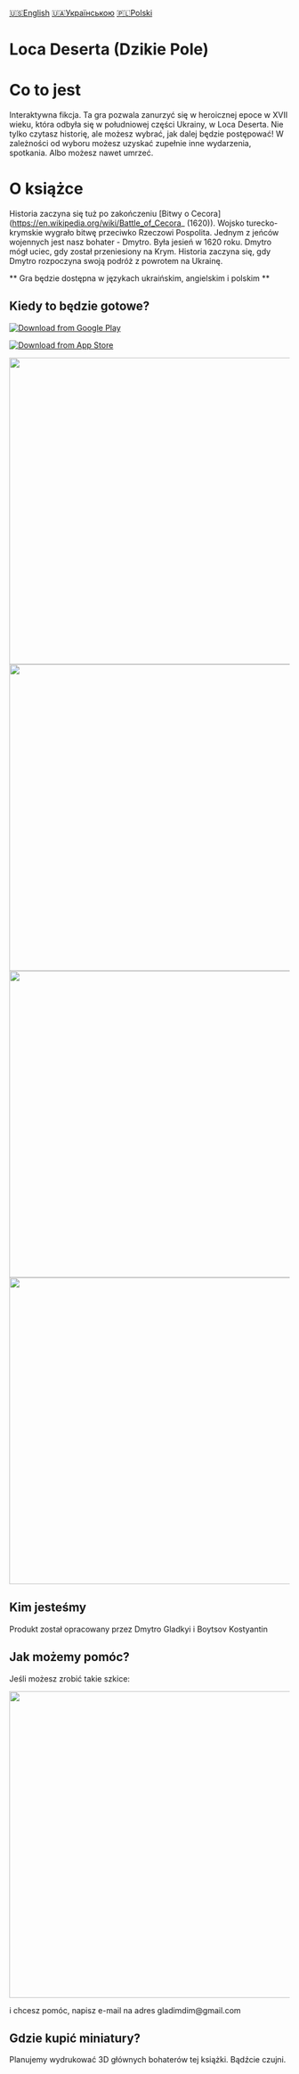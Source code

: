 [🇺🇸English](index_en.md)
[🇺🇦Українською](index.md)
[🇵🇱Polski](index_pl.md)

# Loca Deserta (Dzikie Pole)

# Co to jest

Interaktywna fikcja. Ta gra pozwala zanurzyć się w heroicznej epoce w XVII wieku, która odbyła się w południowej części Ukrainy, w Loca Deserta. Nie tylko czytasz historię, ale możesz wybrać, jak dalej będzie postępować! W zależności od wyboru możesz uzyskać zupełnie inne wydarzenia, spotkania. Albo możesz nawet umrzeć.


# O książce

Historia zaczyna się tuż po zakończeniu [Bitwy o Cecora] (https://en.wikipedia.org/wiki/Battle_of_Cecora_ (1620)). Wojsko turecko-krymskie wygrało bitwę przeciwko Rzeczowi Pospolita. Jednym z jeńców wojennych jest nasz bohater - Dmytro. Była jesień w 1620 roku. Dmytro mógł uciec, gdy został przeniesiony na Krym. Historia zaczyna się, gdy Dmytro rozpoczyna swoją podróż z powrotem na Ukrainę.

** Gra będzie dostępna w językach ukraińskim, angielskim i polskim **

## Kiedy to będzie gotowe?

[![Download from Google Play](https://play.google.com/intl/en_us/badges/images/generic/ua_badge_web_generic.png)](https://play.google.com/apps/testing/gladimdim.locadeserta)

[![Download from App Store](images/appstore.svg)](https://apps.apple.com/us/app/loca-deserta/id1468068398)

<p align="center">
  <img src="images/en/screen1.png" width="550">
  <img src="images/en/screen2.png" width="550">
  <img src="images/en/screen3.png" width="550">
  <img src="images/en/screen4.png" width="550">
</p>

## Kim jesteśmy

Produkt został opracowany przez Dmytro Gladkyi i Boytsov Kostyantin

## Jak możemy pomóc?

Jeśli możesz zrobić takie szkice:
<p align="center">
  <img src="Vesterfeld_example.jpg" width="550">
</p>
 i chcesz pomóc, napisz e-mail na adres gladimdim@gmail.com

## Gdzie kupić miniatury?

Planujemy wydrukować 3D głównych bohaterów tej książki. Bądźcie czujni.

